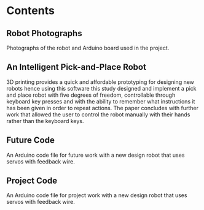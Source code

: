 # Contents

## Robot Photographs
Photographs of the robot and Arduino board used in the project.

## An Intelligent Pick-and-Place Robot
3D printing provides a quick and affordable prototyping for designing new robots hence using this 
software this study designed and implement a pick and place robot with five degrees of freedom, controllable
through keyboard key presses and with the ability to remember what instructions it has been given in order to repeat actions.
The paper concludes with further work that allowed the user to control the robot manually with their hands rather than the keyboard keys.

## Future Code
An Arduino code file for future work with a new design robot that uses servos with feedback wire.

## Project Code
An Arduino code file for project work with a new design robot that uses servos with feedback wire.
